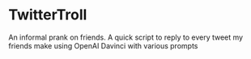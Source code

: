# TwitterTroll
An informal prank on friends. A quick script to reply to every tweet my friends make using OpenAI Davinci with various prompts
